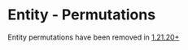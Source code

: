 # Entity - Permutations

Entity permutations have been removed in [1.21.20+](https://feedback.minecraft.net/hc/en-us/articles/29110275666957-Minecraft-1-21-20-Bedrock)
